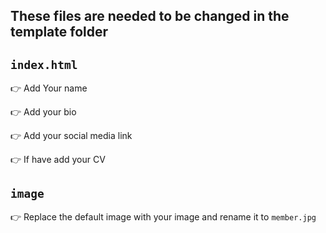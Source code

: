 ## These files are needed to be changed in the template folder

## `index.html`

:point_right: Add Your name

:point_right: Add your bio

:point_right: Add your social media link

:point_right: If have add your CV
            
## `image`

:point_right: Replace the default image with your image and rename it to `member.jpg`
